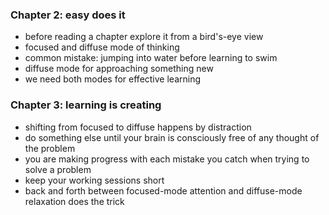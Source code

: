 ### Chapter 2: easy does it
 * before reading a chapter explore it from a bird's-eye view
 * focused and diffuse mode of thinking
 * common mistake: jumping into water before learning to swim
 * diffuse mode for approaching something new
 * we need both modes for effective learning

### Chapter 3: learning is creating
 * shifting from focused to diffuse happens by distraction
 * do something else until your brain is consciously free of any thought of the problem
 * you are making progress with each mistake you catch when trying to solve a problem
 * keep your working sessions short
 * back and forth between focused-mode attention and diffuse-mode relaxation does the trick
 
